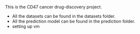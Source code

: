 This is the CD47 cancer drug-discovery project. 
- All the datasets can be found in the datasets folder.
- All the prediction model can be found in the prediction folder.
- setting up vm
